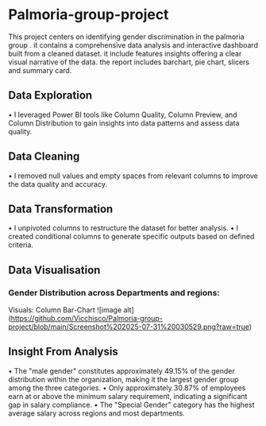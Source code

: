 # Palmoria-group-project
This project centers on identifying gender discrimination in the palmoria group . it contains a comprehensive data analysis and interactive dashboard built from a cleaned dataset. it include features insights offering a clear visual narrative of the data. the report includes barchart, pie chart, slicers and summary card.
## Data Exploration
• I leveraged Power BI tools like Column Quality, Column Preview, and Column Distribution to gain insights into data patterns and assess data quality.

## Data Cleaning
•	I removed null values and empty spaces from relevant columns to improve the data quality and accuracy.

## Data Transformation
• I unpivoted columns to restructure the dataset for better analysis.
• I created conditional columns to generate specific outputs based on defined criteria.
## Data Visualisation
### Gender Distribution across Departments and regions:
Visuals: Column Bar-Chart
![image alt] (https://github.com/Vicchisco/Palmoria-group-project/blob/main/Screenshot%202025-07-31%20030529.png?raw=true)

## Insight From Analysis
•	The "male gender" constitutes approximately 49.15% of the gender distribution within the organization, making it the largest gender group among the three categories.
•	Only approximately 30.87% of employees earn at or above the minimum salary requirement, indicating a significant gap in salary compliance.
•	The "Special Gender" category has the highest average salary across regions and most departments.

